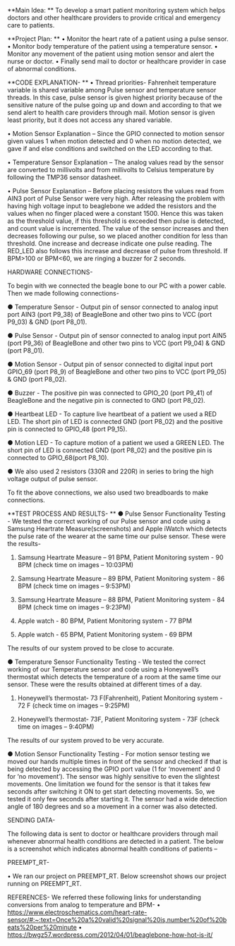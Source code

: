 
**Main Idea:
** 
To develop a smart patient monitoring system which helps doctors and other healthcare providers to provide critical and emergency care to patients.
 
**Project Plan:
**
•	Monitor the heart rate of a patient using a pulse sensor. 
•	Monitor body temperature of the patient using a temperature sensor.
•	Monitor any movement of the patient using motion sensor and alert the nurse or doctor.
•	Finally send mail to doctor or healthcare provider in case of abnormal conditions.

**CODE EXPLANATION-
**
•	Thread priorities- Fahrenheit temperature variable is shared variable among Pulse sensor and temperature sensor threads. In this case, pulse sensor is given highest priority because of the sensitive nature of the pulse going up and down and according to that we send alert to health care providers through mail. Motion sensor is given least priority, but it does not access any shared variable.

•	Motion Sensor Explanation – Since the GPIO connected to motion sensor given values 1 when motion detected and 0 when no motion detected, we gave if and else conditions and switched on the LED according to that. 

•	Temperature Sensor Explanation – The analog values read by the sensor are converted to millivolts and from millivolts to Celsius temperature by following the TMP36 sensor datasheet.

•	Pulse Sensor Explanation – Before placing resistors the values read from AIN3 port of Pulse Sensor were very high. After releasing the problem with having high voltage input to beaglebone we added the resistors and the values when no finger placed were a constant 1500. Hence this was taken as the threshold value, if this threshold is exceeded then pulse is detected, and count value is incremented. The value of the sensor increases and then decreases following our pulse, so we placed another condition for less than threshold. One increase and decrease indicate one pulse reading. The RED_LED also follows this increase and decrease of pulse from threshold. If BPM>100 or BPM<60, we are ringing a buzzer for 2 seconds.

HARDWARE CONNECTIONS-

To begin with we connected the beagle bone to our PC with a power cable. Then we made following connections-

●	Temperature Sensor - Output pin of sensor connected to analog input port AIN3 (port P9_38) of BeagleBone and other two pins to VCC (port P9_03) & GND (port P8_01).

●	Pulse Sensor - Output pin of sensor connected to analog input port AIN5 (port P9_36) of BeagleBone and other two pins to VCC (port P9_04) & GND (port P8_01).

●	Motion Sensor - Output pin of sensor connected to digital input port GPIO_69 (port P8_9) of BeagleBone and other two pins to VCC (port P9_05) & GND (port P8_02).

●	Buzzer - The positive pin was connected to GPIO_20 (port P9_41) of BeagleBone and the negative pin is connected to GND (port P8_02).

●	Heartbeat LED - To capture live heartbeat of a patient we used a RED LED. The short pin of LED is connected GND (port P8_02) and the positive pin is connected to GPIO_48 (port P9_15).

●	Motion LED - To capture motion of a patient we used a GREEN LED. The short pin of LED is connected GND (port P8_02) and the positive pin is connected to GPIO_68(port P8_10).

●	We also used 2 resistors (330R and 220R) in series to bring the high voltage output of pulse sensor.

To fit the above connections, we also used two breadboards to make connections.

**TEST PROCESS AND RESULTS-
**
●	Pulse Sensor Functionality Testing - We tested the correct working of our Pulse sensor and code using a Samsung Heartrate Measure(screenshots) and Apple iWatch which detects the pulse rate of the wearer at the same time our pulse sensor. These were the results-

1)	Samsung Heartrate Measure – 91 BPM, Patient Monitoring system - 90 BPM (check time on images – 10:03PM)
                                                                        
2)	Samsung Heartrate Measure – 89 BPM, Patient Monitoring system - 86 BPM (check time on images – 9:53PM) 

3)	Samsung Heartrate Measure – 88 BPM, Patient Monitoring system - 84 BPM (check time on images – 9:23PM)

4)	Apple watch - 80 BPM, Patient Monitoring system - 77 BPM
   
5)	Apple watch - 65 BPM, Patient Monitoring system - 69 BPM
   
The results of our system proved to be close to accurate.

●	Temperature Sensor Functionality Testing - We tested the correct working of our Temperature sensor and code using a Honeywell’s thermostat which detects the temperature of a room at the same time our sensor. These were the results obtained at different times of a day.

1)	Honeywell’s thermostat- 73 F(Fahrenheit), Patient Monitoring system - 72 F (check time on images – 9:25PM)

2)	Honeywell’s thermostat- 73F, Patient Monitoring system - 73F (check time on images – 9:40PM)
 
The results of our system proved to be very accurate.

●	Motion Sensor Functionality Testing - For motion sensor testing we moved our hands multiple times in front of the sensor and checked if that is being detected by accessing the GPIO port value (1 for ‘movement’ and 0 for ‘no movement’). The sensor was highly sensitive to even the slightest movements. One limitation we found for the sensor is that it takes few seconds after switching it ON to get start detecting movements. So, we tested it only few seconds after starting it.  The sensor had a wide detection angle of 180 degrees and so a movement in a corner was also detected.

SENDING DATA-

The following data is sent to doctor or healthcare providers through mail whenever abnormal health conditions are detected in a patient. The below is a screenshot which indicates abnormal health conditions of patients –
 

PREEMPT_RT-

•	We ran our project on PREEMPT_RT. Below screenshot shows our project running on PREEMPT_RT.
 

REFERENCES-
We referred these following links for understanding conversions from analog to temperature and BPM-
•	https://www.electroschematics.com/heart-rate-sensor/#:~:text=Once%20a%20valid%20signal%20is,number%20of%20beats%20per%20minute
•	https://bwgz57.wordpress.com/2012/04/01/beaglebone-how-hot-is-it/


